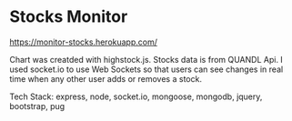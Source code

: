 # Stocks Monitor

https://monitor-stocks.herokuapp.com/

Chart was creatded with highstock.js. Stocks data is from QUANDL Api. I used socket.io to use Web Sockets so that users can see changes in real time when any other user adds or removes a stock. 

Tech Stack: express, node, socket.io, mongoose, mongodb, jquery, bootstrap, pug
